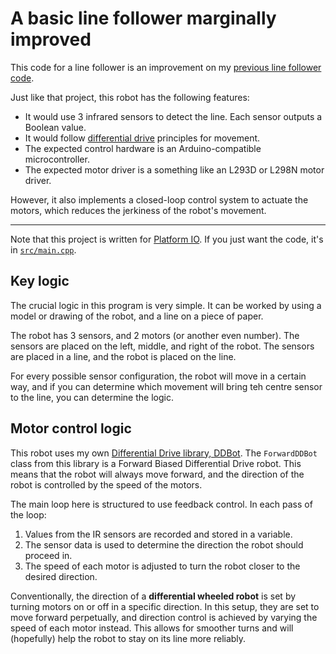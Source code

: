# A basic line follower marginally improved

This code for a line follower is an improvement on my [previous line follower code](https://github.com/eccentricOrange/line-follower-std).

Just like that project, this robot has the following features:
* It would use 3 infrared sensors to detect the line. Each sensor outputs a Boolean value.
* It would follow [differential drive](https://en.wikipedia.org/wiki/Differential_wheeled_robot) principles for movement.
* The expected control hardware is an Arduino-compatible microcontroller.
* The expected motor driver is a something like an L293D or L298N motor driver.

However, it also implements a closed-loop control system to actuate the motors, which reduces the jerkiness of the robot's movement.

___

Note that this project is written for [Platform IO](https://platformio.org/). If you just want the code, it's in [`src/main.cpp`](src/main.cpp).

## Key logic
The crucial logic in this program is very simple. It can be worked by using a model or drawing of the robot, and a line on a piece of paper.

The robot has 3 sensors, and 2 motors (or another even number). The sensors are placed on the left, middle, and right of the robot. The sensors are placed in a line, and the robot is placed on the line.

For every possible sensor configuration, the robot will move in a certain way, and if you can determine which movement will bring teh centre sensor to the line, you can determine the logic.

## Motor control logic
This robot uses my own [Differential Drive library, DDBot](https://github.com/eccentricOrange/DDBot). The `ForwardDDBot` class from this library is a Forward Biased Differential Drive robot. This means that the robot will always move forward, and the direction of the robot is controlled by the speed of the motors.


The main loop here is structured to use feedback control. In each pass of the loop:
1.  Values from the IR sensors are recorded and stored in a variable.
2.  The sensor data is used to determine the direction the robot should proceed in.
3.  The speed of each motor is adjusted to turn the robot closer to the desired direction.

Conventionally, the direction of a **differential wheeled robot** is set by turning motors on or off in a specific direction. In this setup, they are set to move forward perpetually, and direction control is achieved by varying the speed of each motor instead. This allows for smoother turns and will (hopefully) help the robot to stay on its line more reliably.
